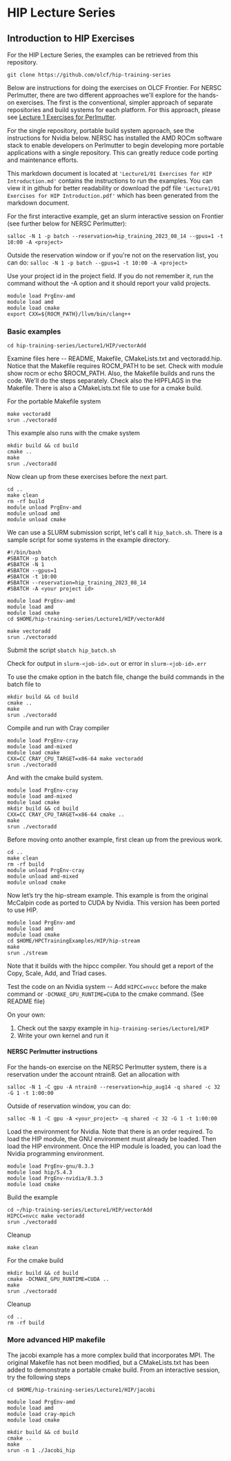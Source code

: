 # HIP Lecture Series

## Introduction to HIP Exercises

For the HIP Lecture Series, the examples can be retrieved from this repository.

`git clone https://github.com/olcf/hip-training-series`

Below are instructions for doing the exercises on OLCF Frontier. For NERSC Perlmutter, there are two different
approaches we'll explore for the hands-on exercises. The first is the conventional, simpler approach of 
separate repositories and build systems for each platform. For this approach, please 
see [Lecture 1 Exercises for Perlmutter](https://github.com/NERSC/hip-training-series/tree/perlmutter/Lecture1).

For the single repository, portable build system approach, see the instructions for Nvidia below. NERSC has
installed the AMD ROCm software stack to enable developers on Perlmutter to begin developing more
portable applications with a single repository. This can greatly reduce code porting and maintenance
efforts.

This markdown document is located at `'Lecture1/01 Exercises for HIP Introduction.md'` contains 
the instructions to run the examples. You can view it in github for better readability or
download the pdf file `'Lecture1/01 Exercises for HIP Introduction.pdf'` which has been
generated from the markdown document.

For the first interactive example, get an slurm interactive session on Frontier (see further below for NERSC Perlmutter):

`salloc -N 1 -p batch --reservation=hip_training_2023_08_14 --gpus=1 -t 10:00 -A <project>`

Outside the reservation window or if you're not on the reservation list, you can do:
`salloc -N 1 -p batch --gpus=1 -t 10:00 -A <project>`

Use your project id in the project field. If you do not remember it, run the command without
the -A option and it should report your valid projects.

```
module load PrgEnv-amd
module load amd
module load cmake
export CXX=${ROCM_PATH}/llvm/bin/clang++
```

### Basic examples

`cd hip-training-series/Lecture1/HIP/vectorAdd `

Examine files here -- README, Makefile, CMakeLists.txt and vectoradd.hip. Notice that the 
Makefile requires ROCM_PATH to be set. Check with module show rocm or echo $ROCM_PATH. Also, the 
Makefile builds and runs the code. We'll do the steps separately. Check also the HIPFLAGS 
in the Makefile. There is also a CMakeLists.txt file to use for a cmake build.

For the portable Makefile system
```
make vectoradd
srun ./vectoradd
```
This example also runs with the cmake system

```
mkdir build && cd build
cmake ..
make
srun ./vectoradd
```
Now clean up from these exercises before the next part.

```
cd ..
make clean
rm -rf build
module unload PrgEnv-amd
module unload amd
module unload cmake
```

We can use a SLURM submission script, let's call it `hip_batch.sh`. There is a sample script
for some systems in the example directory.

```
#!/bin/bash
#SBATCH -p batch
#SBATCH -N 1
#SBATCH --gpus=1
#SBATCH -t 10:00
#SBATCH --reservation=hip_training_2023_08_14
#SBATCH -A <your project id>

module load PrgEnv-amd
module load amd
module load cmake
cd $HOME/hip-training-series/Lecture1/HIP/vectorAdd 

make vectoradd
srun ./vectoradd
```

Submit the script
`sbatch hip_batch.sh`

Check for output in `slurm-<job-id>.out` or error in `slurm-<job-id>.err`

To use the cmake option in the batch file, change the build commands in the batch file to

```
mkdir build && cd build
cmake ..
make
srun ./vectoradd
```

Compile and run with Cray compiler

```
module load PrgEnv-cray
module load amd-mixed
module load cmake
CXX=CC CRAY_CPU_TARGET=x86-64 make vectoradd
srun ./vectoradd
``` 
And with the cmake build system.

```
module load PrgEnv-cray
module load amd-mixed
module load cmake
mkdir build && cd build
CXX=CC CRAY_CPU_TARGET=x86-64 cmake ..
make
srun ./vectoradd
``` 
Before moving onto another example, first clean up from the previous work.

```
cd ..
make clean
rm -rf build
module unload PrgEnv-cray
module unload amd-mixed
module unload cmake
```

Now let’s try the hip-stream example. This example is from the original McCalpin code as ported to CUDA by Nvidia. This version has been ported to use HIP.

```
module load PrgEnv-amd
module load amd
module load cmake
cd $HOME/HPCTrainingExamples/HIP/hip-stream
make
srun ./stream
```
Note that it builds with the hipcc compiler. You should get a report of the Copy, Scale, Add, and Triad cases.

Test the code on an Nvidia system -- Add `HIPCC=nvcc` before the make command or `-DCMAKE_GPU_RUNTIME=CUDA` to the cmake command. (See README file)

On your own:

1. Check out the saxpy example in `hip-training-series/Lecture1/HIP`
2. Write your own kernel and run it

#### NERSC Perlmutter instructions
For the hands-on exercise on the NERSC Perlmutter system, there is a reservation under the account ntrain8. Get an allocation with

```
salloc -N 1 -C gpu -A ntrain8 --reservation=hip_aug14 -q shared -c 32 -G 1 -t 1:00:00
```

Outside of reservation window, you can do: 
```
salloc -N 1 -C gpu -A <your_project> -q shared -c 32 -G 1 -t 1:00:00
```

Load the environment for Nvidia. Note that there is an order required. To load the HIP module,
the GNU environment must already be loaded. Then load the HIP environment. Once the HIP module
is loaded, you can load the Nvidia programming environment.

```
module load PrgEnv-gnu/8.3.3
module load hip/5.4.3
module load PrgEnv-nvidia/8.3.3
module load cmake
```
Build the example

```
cd ~/hip-training-series/Lecture1/HIP/vectorAdd
HIPCC=nvcc make vectoradd
srun ./vectoradd
```
Cleanup

```
make clean
```
For the cmake build

```
mkdir build && cd build
cmake -DCMAKE_GPU_RUNTIME=CUDA ..
make
srun ./vectoradd
```
Cleanup
```
cd ..
rm -rf build
```

### More advanced HIP makefile

The jacobi example has a more complex build that incorporates MPI. The original Makefile has not been modified, but a CMakeLists.txt has been
added to demonstrate a portable cmake build. From an interactive session, try the following steps

```
cd $HOME/hip-training-series/Lecture1/HIP/jacobi

module load PrgEnv-amd
module load amd
module load cray-mpich
module load cmake

mkdir build && cd build
cmake ..
make
srun -n 1 ./Jacobi_hip
```
